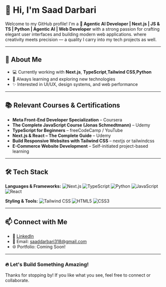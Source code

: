 #                                      👋 Hi, I'm Saad Darbari

Welcome to my GitHub profile! I'm a **🚀 Agentic AI Developer | Next.js | JS & TS | Python | Agentic AI | Web Developer** with a strong passion for crafting elegant user interfaces and building modern web applications. where creativity meets precision — a quality I carry into my tech projects as well.

---

##                                      🚀 About Me

- 💻 Currently working with **Next.js**, **TypeScript**,**Tailwind CSS**,**Python**
- 🌱 Always learning and exploring new technologies
- ✨ Interested in UI/UX, design systems, and web performance

---

##                           📚 Relevant Courses & Certifications

- **Meta Front-End Developer Specialization** – Coursera  
- **The Complete JavaScript Course (Jonas Schmedtmann)** – Udemy  
- **TypeScript for Beginners** – freeCodeCamp / YouTube  
- **Next.js & React – The Complete Guide** – Udemy  
- **Build Responsive Websites with Tailwind CSS** – nextjs or tailwindcss
- **E-Commerce Website Development** – Self-initiated project-based learning

---

## 🛠️ Tech Stack

**Languages & Frameworks:**
![Next.js](https://img.shields.io/badge/Next.js-000?logo=nextdotjs&logoColor=white)
![TypeScript](https://img.shields.io/badge/TypeScript-3178C6?logo=typescript&logoColor=white)
![Python](https://img.shields.io/badge/Python-3776AB?logo=python&logoColor=white)
![JavaScript](https://img.shields.io/badge/JavaScript-F7DF1E?logo=javascript&logoColor=black)
![React](https://img.shields.io/badge/React-61DAFB?logo=react&logoColor=black)

**Styling & Tools:**
![Tailwind CSS](https://img.shields.io/badge/TailwindCSS-38B2AC?logo=tailwind-css&logoColor=white)
![HTML5](https://img.shields.io/badge/HTML5-E34F26?logo=html5&logoColor=white)
![CSS3](https://img.shields.io/badge/CSS3-1572B6?logo=css3&logoColor=white)


---

##                               📫 Connect with Me

- 🔗 [LinkedIn](https://www.linkedin.com/in/saad-darbari-82664a2b3/)
- 📧 Email: saaddarbari318@gmail.com 
- 🌐 Portfolio: Coming Soon!

---

### 🔥 Let's Build Something Amazing!

Thanks for stopping by! If you like what you see, feel free to connect or collaborate.
